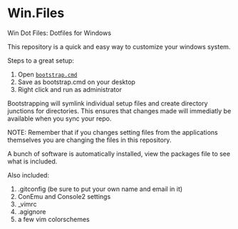 Win.Files
=========

Win Dot Files: Dotfiles for Windows

This repository is a quick and easy way to customize your windows system.

Steps to a great setup:

1. Open [`bootstrap.cmd`](https://raw.githubusercontent.com/valleyjo/win.files/master/bootstrap.cmd)
2. Save as bootstrap.cmd on your desktop
3. Right click and run as administrator

Bootstrapping will symlink individual setup files and create directory junctions for directories. This ensures that changes made will immediatly be available when you sync your repo.

NOTE: Remember that if you changes setting files from the applications themselves you are changing the files in this repository.

A bunch of software is automatically installed, view the packages file to see what is included.

Also included:

1. .gitconfig (be sure to put your own name and email in it)
2. ConEmu and Console2 settings
3. _vimrc
4. .agignore
5. a few vim colorschemes
